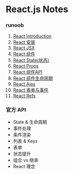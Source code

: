 # React.js Notes
### runoob
1. [React Introduction](https://github.com/liyayun713/React/blob/master/lesson/Introduction.md)
2. [React 安装](https://github.com/liyayun713/React/blob/master/lesson/Installation.md)
3. [React JSX](https://github.com/liyayun713/React/blob/master/lesson/JSX.md)
4. [React 组件](https://github.com/liyayun713/React/blob/master/lesson/Component.md)
5. [React State(状态)](https://github.com/liyayun713/React/blob/master/lesson/State.md)
6. [React Props](https://github.com/liyayun713/React/blob/master/lesson/Props.md)
7. [React 组件API](https://github.com/liyayun713/React/blob/master/lesson/ComponentAPI.md)
8. [React 组件生命周期](https://github.com/liyayun713/React/blob/master/lesson/Lifecycle.md)
9. [React Ajax](https://github.com/liyayun713/React/blob/master/lesson/Ajax.md)
10. [React 表单与事件](https://github.com/liyayun713/React/blob/master/lesson/FormEvent.md)
11. [React Refs](https://github.com/liyayun713/React/blob/master/lesson/Refs.md)

### 官方 API
* State & 生命周期
* 事件处理
* 条件渲染
* 列表 & Keys
* 表单
* 状态提升
* 组合 vs 继承
* React 理念
